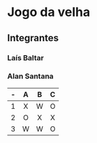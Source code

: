 # Jogo da velha
## Integrantes
### Laís Baltar
### Alan Santana

| -  |  A     | B     | C     |
| -- | :---:  | :---: | :---: |
| 1  | X      | W     | O     |
| 2  | O      | X     | X     |
| 3  | W      | W     | O     |